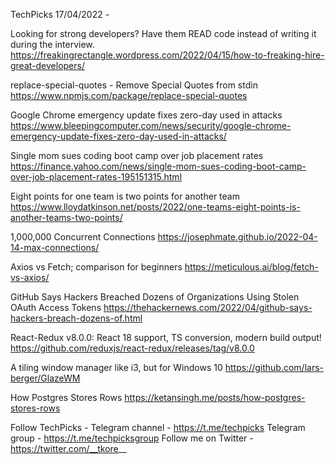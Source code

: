 TechPicks 17/04/2022 -

Looking for strong developers? Have them READ code instead of writing it during the interview.
https://freakingrectangle.wordpress.com/2022/04/15/how-to-freaking-hire-great-developers/

replace-special-quotes - Remove Special Quotes from stdin
https://www.npmjs.com/package/replace-special-quotes

Google Chrome emergency update fixes zero-day used in attacks
https://www.bleepingcomputer.com/news/security/google-chrome-emergency-update-fixes-zero-day-used-in-attacks/

Single mom sues coding boot camp over job placement rates
https://finance.yahoo.com/news/single-mom-sues-coding-boot-camp-over-job-placement-rates-195151315.html

Eight points for one team is two points for another team
https://www.lloydatkinson.net/posts/2022/one-teams-eight-points-is-another-teams-two-points/

1,000,000 Concurrent Connections
https://josephmate.github.io/2022-04-14-max-connections/

Axios vs Fetch; comparison for beginners
https://meticulous.ai/blog/fetch-vs-axios/

GitHub Says Hackers Breached Dozens of Organizations Using Stolen OAuth Access Tokens
https://thehackernews.com/2022/04/github-says-hackers-breach-dozens-of.html

React-Redux v8.0.0: React 18 support, TS conversion, modern build output!
https://github.com/reduxjs/react-redux/releases/tag/v8.0.0

A tiling window manager like i3, but for Windows 10
https://github.com/lars-berger/GlazeWM

How Postgres Stores Rows
https://ketansingh.me/posts/how-postgres-stores-rows

Follow TechPicks -
Telegram channel - https://t.me/techpicks
Telegram group - https://t.me/techpicksgroup
Follow me on Twitter - https://twitter.com/__tkore__